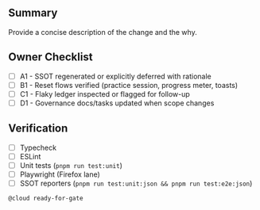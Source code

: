 ## Summary
Provide a concise description of the change and the why.

## Owner Checklist
- [ ] A1 - SSOT regenerated or explicitly deferred with rationale
- [ ] B1 - Reset flows verified (practice session, progress meter, toasts)
- [ ] C1 - Flaky ledger inspected or flagged for follow-up
- [ ] D1 - Governance docs/tasks updated when scope changes

## Verification
- [ ] Typecheck
- [ ] ESLint
- [ ] Unit tests (`pnpm run test:unit`)
- [ ] Playwright (Firefox lane)
- [ ] SSOT reporters (`pnpm run test:unit:json && pnpm run test:e2e:json`)

<!-- Macro: comment this once CI is green -->
`@cloud ready-for-gate`
